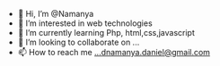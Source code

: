 - 👋 Hi, I’m @Namanya
- 👀 I’m interested in web technologies
- 🌱 I’m currently learning Php, html,css,javascript
- 💞️ I’m looking to collaborate on ...
- 📫 How to reach me ...dnamanya.daniel@gmail.com

<!---
Namanya/Namanya is a ✨ special ✨ repository because its `README.md` (this file) appears on your GitHub profile.
You can click the Preview link to take a look at your changes.
--->
